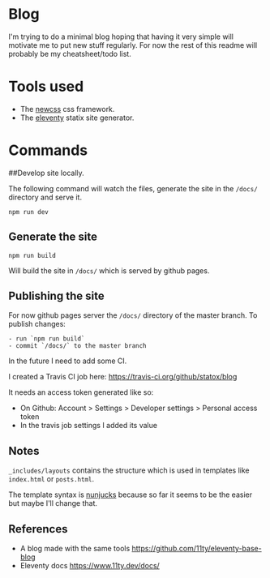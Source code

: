 # Blog

I'm trying to do a minimal blog hoping that having it very simple will motivate me to put new stuff regularly.
For now the rest of this readme will probably be my cheatsheet/todo list.

# Tools used

- The [newcss](https://newcss.net/) css framework.
- The [eleventy](https://www.11ty.dev/) statix site generator.

# Commands

##Develop site locally.

The following command will watch the files, generate the site in the `/docs/` directory and serve it.

    npm run dev


## Generate the site

    npm run build

Will build the site in `/docs/` which is served by github pages.

## Publishing the site

For now github pages server the `/docs/` directory of the master branch. To publish changes:

    - run `npm run build`
    - commit `/docs/` to the master branch

In the future I need to add some CI.

I created a Travis CI job here:
https://travis-ci.org/github/statox/blog

It needs an access token generated like so:
 - On Github: Account > Settings > Developer settings > Personal access token
 - In the travis job settings I added its value

## Notes

`_includes/layouts` contains the structure which is used in templates like `index.html` or `posts.html`.

The template syntax is [nunjucks](https://www.11ty.dev/docs/languages/nunjucks/) because so far it seems to be the easier but maybe I'll change that.

## References

- A blog made with the same tools https://github.com/11ty/eleventy-base-blog
- Eleventy docs https://www.11ty.dev/docs/
